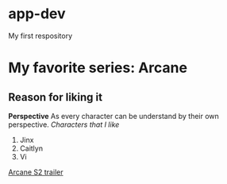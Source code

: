 # app-dev
My first respository
# My favorite series: Arcane

## Reason for liking it
**Perspective** As every character can be understand by their own perspective.
*Characters that I like*
1. Jinx
2. Caitlyn
3. Vi

[Arcane S2 trailer](https://www.youtube.com/watch?v=hsffPST-x1k)
